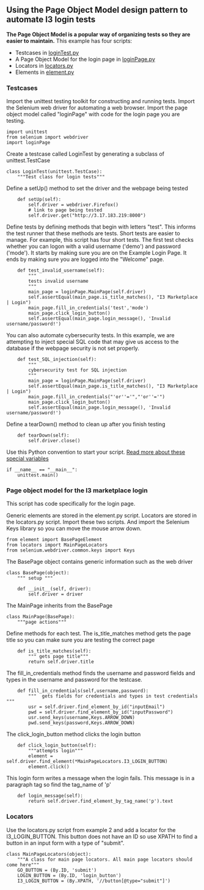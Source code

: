 ## Using the Page Object Model design pattern to automate I3 login tests

**The Page Object Model is a popular way of organizing tests so they are easier to maintain.**  This example has four scripts:

 - Testcases in [loginTest.py](code/04-simple-pom-example/loginTest.py)
 - A Page Object Model for the login page in [loginPage.py](code/04-simple-pom-example/loginPage.py)
 - Locators in [locators.py](code/04-simple-pom-example/locators.py)
 - Elements in [element.py](code/04-simple-pom-example/element.py)

### Testcases

Import the unittest testing toolkit for constructing and running tests.  Import the Selenium web driver for automating a web browser.  Import the page object model called "loginPage" with code for the login page you are testing.

```
import unittest
from selenium import webdriver
import loginPage
```
Create a testcase called LoginTest by generating a subclass of unittest.TestCase
```
class LoginTest(unittest.TestCase):
    """Test class for login tests"""
```
Define a setUp() method to set the driver and the webpage being tested

```
    def setUp(self):
        self.driver = webdriver.Firefox()
        # link to page being tested
        self.driver.get("http://3.17.183.219:8000")
```
Define tests by defining methods that begin with letters "test".  This informs the test runner that these methods are tests.  Short tests are easier to manage.  For example, this script has four short tests.  The first test checks whether you can logon with a valid username ('demo') and password ('mode').  It starts by making sure you are on the Example Login Page.  It ends by making sure you are logged into the "Welcome" page.
```
    def test_invalid_username(self):
        """
        tests invalid username
        """
        main_page = loginPage.MainPage(self.driver)
        self.assertEqual(main_page.is_title_matches(), "I3 Marketplace | Login")
        main_page.fill_in_credentials('test','mode')
        main_page.click_login_button()
        self.assertEqual(main_page.login_message(), 'Invalid username/password!')
```
You can also automate cybersecurity tests.  In this example, we are attempting to inject special SQL code that may give us access to the database if the webpage security is not set properly.  
```
    def test_SQL_injection(self):
        """
        cybersecurity test for SQL injection
        """
        main_page = loginPage.MainPage(self.driver)
        self.assertEqual(main_page.is_title_matches(), "I3 Marketplace | Login")
        main_page.fill_in_credentials("'or''='","'or''='")
        main_page.click_login_button()
        self.assertEqual(main_page.login_message(), 'Invalid username/password!')
```
Define a tearDown() method to clean up after you finish testing
```
    def tearDown(self):
        self.driver.close()
```
Use this Python convention to start your script.  [Read more about these special variables](https://stackoverflow.com/questions/419163/what-does-if-name-main-do)
```
if __name__ == "__main__":
    unittest.main()
```

### Page object model for the I3 marketplace login

This script has code specifically for the login page.

Generic elements are stored in the element.py script.  Locators are stored in the locators.py script.  Import these two scripts.  And import the Selenium Keys library so you can move the mouse arrow down.

```
from element import BasePageElement
from locators import MainPageLocators
from selenium.webdriver.common.keys import Keys
```
The BasePage object contains generic information such as the web driver
```
class BasePage(object):
    """ setup """

    def __init__(self, driver):
        self.driver = driver
```
The MainPage inherits from the BasePage
```
class MainPage(BasePage):
    """page actions"""
```
Define methods for each test.  The is_title_matches method gets the page title so you can make sure you are testing the correct page
```
    def is_title_matches(self):
        """ gets page title"""
        return self.driver.title
```
The fill_in_credentials method finds the username and password fields and types in the username and password for the testcase.  
```
    def fill_in_credentials(self,username,password):
        """  gets fields for credentials and types in test credentials """
        usr = self.driver.find_element_by_id("inputEmail")
        pwd = self.driver.find_element_by_id("inputPassword")
        usr.send_keys(username,Keys.ARROW_DOWN)
        pwd.send_keys(password,Keys.ARROW_DOWN)
```
The click_login_button method clicks the login button
```
    def click_login_button(self):
        """attempts login"""
        element = self.driver.find_element(*MainPageLocators.I3_LOGIN_BUTTON)
        element.click()
```
This login form writes a message when the login fails.  This message is in a paragraph tag so find the tag_name of 'p'
```
    def login_message(self):
        return self.driver.find_element_by_tag_name('p').text
```

### Locators

Use the locators.py script from example 2 and add a locator for the I3_LOGIN_BUTTON.  This button does not have an ID so use XPATH to find a button in an input form with a type of "submit".
```
class MainPageLocators(object):
    """A class for main page locators. All main page locators should come here"""
    GO_BUTTON = (By.ID, 'submit')
    LOGIN_BUTTON = (By.ID, 'login_button')
    I3_LOGIN_BUTTON = (By.XPATH, '//button[@type="submit"]')
```
